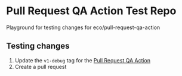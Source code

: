# Pull Request QA Action Test Repo
Playground for testing changes for eco/pull-request-qa-action

## Testing changes
1. Update the `v1-debug` tag for the [Pull Request QA Action](https://github.com/eco/pull-request-qa-action)
2. Create a pull request
